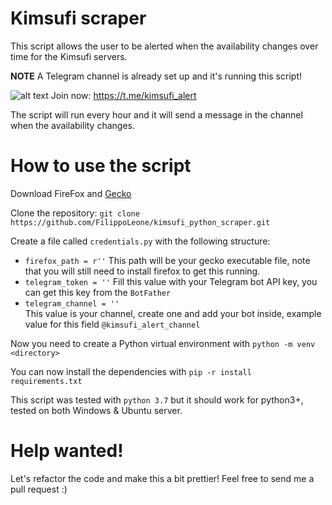 # Kimsufi scraper

This script allows the user to be alerted when the availability changes over time for the Kimsufi servers.

**NOTE** A Telegram channel is already set up and it's running this script!

![alt text](https://telegram.org/img/t_logo.png "Telegram Channel") Join now: https://t.me/kimsufi_alert 

The script will run every hour and it will send a message in the channel when the availability changes.

# How to use the script

Download FireFox and [Gecko](https://github.com/mozilla/geckodriver/releases)

Clone the repository: `git clone https://github.com/FilippoLeone/kimsufi_python_scraper.git`

Create a file called `credentials.py` with the following structure:
- `firefox_path = r''`
This path will be your gecko executable file, note that you will still need to install firefox to get this running.
- `telegram_token = ''`
Fill this value with your Telegram bot API key, you can get this key from the `BotFather`
- `telegram_channel = ''`  
This value is your channel, create one and add your bot inside, example value for this field `@kimsufi_alert_channel`

Now you need to create a Python virtual environment with `python -m venv <directory>` 

You can now install the dependencies with `pip -r install requirements.txt`

This script was tested with `python 3.7` but it should work for python3+, tested on both Windows & Ubuntu server.

# Help wanted! 

Let's refactor the code and make this a bit prettier! Feel free to send me a pull request :)
